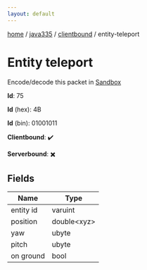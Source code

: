 ```yaml
---
layout: default
---
```


[home](/)  /  [java335](/protocol/java335)  /  [clientbound](/protocol/java335/clientbound)  /  entity-teleport

# Entity teleport

Encode/decode this packet in [Sandbox](../../../sandbox/java335#Clientbound.EntityTeleport)

**Id**: 75

**Id** (hex): 4B

**Id** (bin): 01001011

**Clientbound**: ✔️

**Serverbound**: ✖️

## Fields

Name | Type
---|---
entity id | varuint
position | double&lt;xyz&gt;
yaw | ubyte
pitch | ubyte
on ground | bool
